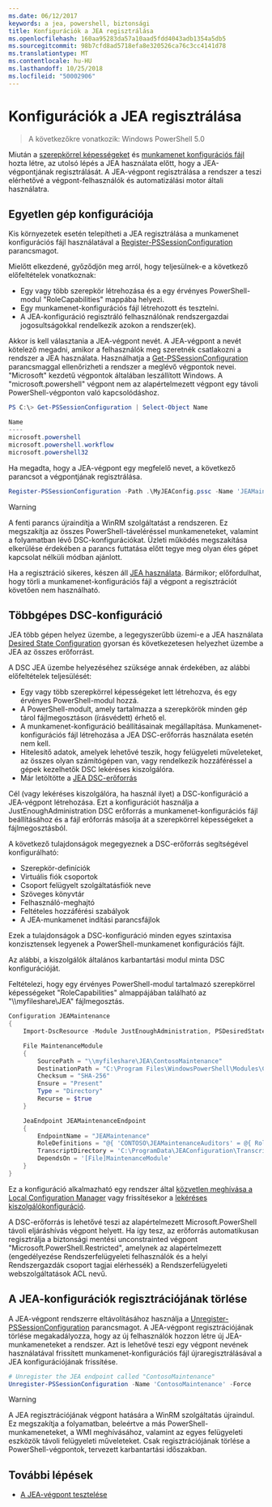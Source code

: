```yaml
---
ms.date: 06/12/2017
keywords: a jea, powershell, biztonsági
title: Konfigurációk a JEA regisztrálása
ms.openlocfilehash: 160aa95283da57a10aad5fdd4043adb1354a5db5
ms.sourcegitcommit: 98b7cfd8ad5718efa8e320526ca76c3cc4141d78
ms.translationtype: MT
ms.contentlocale: hu-HU
ms.lasthandoff: 10/25/2018
ms.locfileid: "50002906"
---
```

# <a name="registering-jea-configurations"></a>Konfigurációk a JEA regisztrálása

> A következőkre vonatkozik: Windows PowerShell 5.0

Miután a [szerepkörrel képességeket](role-capabilities.md) és [munkamenet konfigurációs fájl](session-configurations.md) hozta létre, az utolsó lépés a JEA használata előtt, hogy a JEA-végpontjának regisztrálását.
A JEA-végpont regisztrálása a rendszer a teszi elérhetővé a végpont-felhasználók és automatizálási motor általi használatra.

## <a name="single-machine-configuration"></a>Egyetlen gép konfigurációja

Kis környezetek esetén telepítheti a JEA regisztrálása a munkamenet konfigurációs fájl használatával a [Register-PSSessionConfiguration](https://msdn.microsoft.com/powershell/reference/5.1/microsoft.powershell.core/register-pssessionconfiguration) parancsmagot.

Mielőtt elkezdené, győződjön meg arról, hogy teljesülnek-e a következő előfeltételek vonatkoznak:
- Egy vagy több szerepkör létrehozása és a egy érvényes PowerShell-modul "RoleCapabilities" mappába helyezi.
- Egy munkamenet-konfigurációs fájl létrehozott és tesztelni.
- A JEA-konfiguráció regisztráló felhasználónak rendszergazdai jogosultságokkal rendelkezik azokon a rendszer(ek).

Akkor is kell választania a JEA-végpont nevét.
A JEA-végpont a nevét kötelező megadni, amikor a felhasználók meg szeretnék csatlakozni a rendszer a JEA használata.
Használhatja a [Get-PSSessionConfiguration](https://msdn.microsoft.com/powershell/reference/5.1/microsoft.powershell.core/get-pssessionconfiguration) parancsmaggal ellenőrizheti a rendszer a meglévő végpontok nevei.
"Microsoft" kezdetű végpontok általában leszállított Windows.
A "microsoft.powershell" végpont nem az alapértelmezett végpont egy távoli PowerShell-végponton való kapcsolódáshoz.

```powershell
PS C:\> Get-PSSessionConfiguration | Select-Object Name

Name
----
microsoft.powershell
microsoft.powershell.workflow
microsoft.powershell32
```

Ha megadta, hogy a JEA-végpont egy megfelelő nevet, a következő parancsot a végpontjának regisztrálása.

```powershell
Register-PSSessionConfiguration -Path .\MyJEAConfig.pssc -Name 'JEAMaintenance' -Force
```

> [!WARNING]
> A fenti parancs újraindítja a WinRM szolgáltatást a rendszeren.
> Ez megszakítja az összes PowerShell-táveléréssel munkameneteket, valamint a folyamatban lévő DSC-konfigurációkat.
> Üzleti működés megszakítása elkerülése érdekében a parancs futtatása előtt tegye meg olyan éles gépet kapcsolat nélküli módban ajánlott.

Ha a regisztráció sikeres, készen áll [JEA használata](using-jea.md).
Bármikor; előfordulhat, hogy törli a munkamenet-konfigurációs fájl a végpont a regisztrációt követően nem használható.

## <a name="multi-machine-configuration-with-dsc"></a>Többgépes DSC-konfiguráció

JEA több gépen helyez üzembe, a legegyszerűbb üzemi-e a JEA használata [Desired State Configuration](https://msdn.microsoft.com/powershell/dsc/overview) gyorsan és következetesen helyezhet üzembe a JEA az összes erőforrást.

A DSC JEA üzembe helyezéséhez szüksége annak érdekében, az alábbi előfeltételek teljesülését:
- Egy vagy több szerepkörrel képességeket lett létrehozva, és egy érvényes PowerShell-modul hozzá.
- A PowerShell-modult, amely tartalmazza a szerepkörök minden gép tárol fájlmegosztáson (írásvédett) érhető el.
- A munkamenet-konfiguráció beállításainak megállapítása. Munkamenet-konfigurációs fájl létrehozása a JEA DSC-erőforrás használata esetén nem kell.
- Hitelesítő adatok, amelyek lehetővé teszik, hogy felügyeleti műveleteket, az összes olyan számítógépen van, vagy rendelkezik hozzáféréssel a gépek kezelhetők DSC lekéréses kiszolgálóra.
- Már letöltötte a [JEA DSC-erőforrás](https://github.com/PowerShell/JEA/tree/master/DSC%20Resource)

Cél (vagy lekéréses kiszolgálóra, ha használ ilyet) a DSC-konfiguráció a JEA-végpont létrehozása.
Ezt a konfigurációt használja a JustEnoughAdministration DSC erőforrás a munkamenet-konfigurációs fájl beállításához és a fájl erőforrás másolja át a szerepkörrel képességeket a fájlmegosztásból.

A következő tulajdonságok megegyeznek a DSC-erőforrás segítségével konfigurálható:
- Szerepkör-definíciók
- Virtuális fiók csoportok
- Csoport felügyelt szolgáltatásfiók neve
- Szöveges könyvtár
- Felhasználó-meghajtó
- Feltételes hozzáférési szabályok
- A JEA-munkamenet indítási parancsfájlok

Ezek a tulajdonságok a DSC-konfiguráció minden egyes szintaxisa konzisztensek legyenek a PowerShell-munkamenet konfigurációs fájlt.

Az alábbi, a kiszolgálók általános karbantartási modul minta DSC konfigurációját.

Feltételezi, hogy egy érvényes PowerShell-modul tartalmazó szerepkörrel képességeket "RoleCapabilities" almappájában található az "\\\\myfileshare\\JEA" fájlmegosztás.


```powershell
Configuration JEAMaintenance
{
    Import-DscResource -Module JustEnoughAdministration, PSDesiredStateConfiguration

    File MaintenanceModule
    {
        SourcePath = "\\myfileshare\JEA\ContosoMaintenance"
        DestinationPath = "C:\Program Files\WindowsPowerShell\Modules\ContosoMaintenance"
        Checksum = "SHA-256"
        Ensure = "Present"
        Type = "Directory"
        Recurse = $true
    }

    JeaEndpoint JEAMaintenanceEndpoint
    {
        EndpointName = "JEAMaintenance"
        RoleDefinitions = "@{ 'CONTOSO\JEAMaintenanceAuditors' = @{ RoleCapabilities = 'GeneralServerMaintenance-Audit' }; 'CONTOSO\JEAMaintenanceAdmins' = @{ RoleCapabilities = 'GeneralServerMaintenance-Audit', 'GeneralServerMaintenance-Admin' } }"
        TranscriptDirectory = 'C:\ProgramData\JEAConfiguration\Transcripts'
        DependsOn = '[File]MaintenanceModule'
    }
}
```

Ez a konfiguráció alkalmazható egy rendszer által [közvetlen meghívása a Local Configuration Manager](https://msdn.microsoft.com/powershell/dsc/metaconfig) vagy frissítésekor a [lekéréses kiszolgálókonfiguráció](https://msdn.microsoft.com/powershell/dsc/pullserver).

A DSC-erőforrás is lehetővé teszi az alapértelmezett Microsoft.PowerShell távoli eljáráshívás végpont helyett.
Ha így tesz, az erőforrás automatikusan regisztrálja a biztonsági mentési unconstrainted végpont "Microsoft.PowerShell.Restricted", amelynek az alapértelmezett (engedélyezése Rendszerfelügyeleti felhasználók és a helyi Rendszergazdák csoport tagjai elérhessék) a Rendszerfelügyeleti webszolgáltatások ACL nevű.

## <a name="unregistering-jea-configurations"></a>A JEA-konfigurációk regisztrációjának törlése

A JEA-végpont rendszerre eltávolításához használja a [Unregister-PSSessionConfiguration](https://msdn.microsoft.com/powershell/reference/5.1/microsoft.powershell.core/Unregister-PSSessionConfiguration) parancsmagot.
A JEA-végpont regisztrációjának törlése megakadályozza, hogy az új felhasználók hozzon létre új JEA-munkameneteket a rendszer.
Azt is lehetővé teszi egy végpont nevének használatával frissített munkamenet-konfigurációs fájl újraregisztrálásával a JEA konfigurációjának frissítése.

```powershell
# Unregister the JEA endpoint called "ContosoMaintenance"
Unregister-PSSessionConfiguration -Name 'ContosoMaintenance' -Force
```

> [!WARNING]
> A JEA regisztrációjának végpont hatására a WinRM szolgáltatás újraindul.
> Ez megszakítja a folyamatban, beleértve a más PowerShell-munkameneteket, a WMI meghívásához, valamint az egyes felügyeleti eszközök távoli felügyeleti műveleteket.
> Csak regisztrációjának törlése a PowerShell-végpontok, tervezett karbantartási időszakban.

## <a name="next-steps"></a>További lépések

- [A JEA-végpont tesztelése](using-jea.md)

